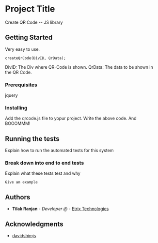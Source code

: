 # Project Title

Create QR Code -- JS library

## Getting Started

Very easy to use.
```
createQrCode(DivID, QrData);
```

DivID: The Div where QR-Code is shown.
QrData: The data to be shown in the QR Code.

### Prerequisites

jquery

### Installing

Add the qrcode.js file to yopur project.
Write the above code. And BOOOMMM!

## Running the tests

Explain how to run the automated tests for this system

### Break down into end to end tests

Explain what these tests test and why

```
Give an example
```

## Authors

* **Tilak Ranjan** - *Developer @* - [Etrix Technologies](https://etrixtech.com)

## Acknowledgments

* [davidshimjs](https://davidshimjs.github.io/qrcodejs/)
